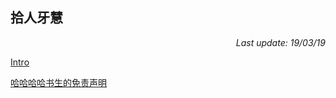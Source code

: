 ﻿## 拾人牙慧

<p align="right"><I>Last update: 19/03/19</I></p>

[Intro](Quote/Intro_Quote.md)

[哈哈哈哈书生的免责声明](Quote/170912_哈哈哈哈书生的免责声明.md)